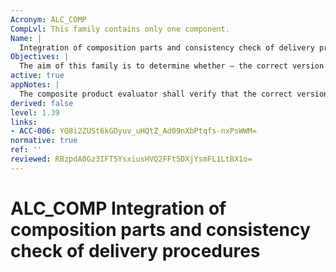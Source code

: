 ```yaml
---
Acronym: ALC_COMP
CompLvl: This family contains only one component.
Name: |
  Integration of composition parts and consistency check of delivery procedures
Objectives: |
  The aim of this family is to determine whether — the correct version of the dependent component is installed onto / embedded into the correct version of the related base component, and — the preparative guidance procedures of the base component developer and the dependent component developer are compatible with the acceptance procedures of the composite product integrator.
active: true
appNotes: |
  The composite product evaluator shall verify that the correct version of the dependent component under evaluation has been installed onto / embedded into the evaluated version of the related base component of the composite product. The composite product evaluation sponsor shall ensure that appropriate evidence generated by the composite product integrator is available for the composite product evaluator. This evidence may include, amongst other, the configuration list of the base component developer (e.g. provided within his acknowledgement statement). The composite product evaluator shall verify that the delivery procedures of the base component developer and the dependent component developer are compatible with the acceptance procedures used by the composite product integrator. The composite product evaluator shall verify that all configuration parameters prescribed by the base component developer and the dependent component developer (e.g. pre-personalization data, pre-personalisation scripts) are used by the composite product integrator. The composite product evaluation sponsor shall ensure that appropriate evidence generated by the composite product integrator is available for the composite product evaluator. This evidence may include, amongst other, the element of evidence for the dependent component reception, acceptance and parameterisation by the base component developer (e.g. in form of his acknowledgement statement).
derived: false
level: 1.39
links:
- ACC-006: YQ8i2ZUSt6kGDyuv_uHQtZ_Ad09nXbPtqfs-nxPsWWM=
normative: true
ref: ''
reviewed: RBzpdA0Gz3IFT5YsxiusHVQ2FFt5DXjYsmFL1LtBX1o=
---
```


# ALC_COMP Integration of composition parts and consistency check of delivery procedures